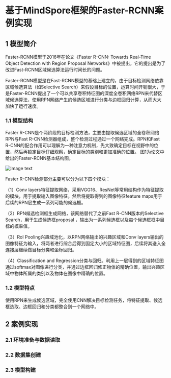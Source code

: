 # 基于MindSpore框架的Faster-RCNN案例实现

## 1 模型简介

Faster-RCNN模型于2016年在论文《Faster R-CNN: Towards Real-Time Object Detection with Region Proposal Networks》中被提出，它的提出是为了改进Fast-RCNN区域候选算法运行时间长的问题。

Faster-RCNN模型是在Fast-RCNN模型的基础上建立的，由于目标检测网络依靠区域候选算法（如Selective Search）来假设目标的位置，运算时间开销很大，于是Faster-RCNN提出了一个可以共享卷积特征图的深度全卷积网络RPN来代替区域候选算法，使用RPN网络产生的候选区域进行分类与边框回归计算，从而大大加快了运行速度。

### 1.1 模型结构

Faster R-CNN是个两阶段的目标检测方法，主要由提取候选区域的全卷积网络RPN与Fast R-CNN检测器组成，整个检测过程通过一个网络完成。RPN和Fast R-CNN的配合作用可以理解为一种注意力机制，先大致确定目标在视野中的位置，然后再锁定目标仔细观察，确定目标的类别和更加准确的位置。 图1为论文中给出的Faster-RCNN基本结构图。

![image text](https://github.com/514forever/IMG/blob/main/%E5%9B%BE%E7%89%871.png)

Faster R-CNN检测部分主要可以分为以下四个模块：

（1）Conv layers特征提取网络，采用VGG16、ResNet等常用结构作为特征提取的模块，用于提取输入图像特征。然后将提取得到的图像特征feature maps用于后续的RPN层生成一系列可能的候选框。

（2）RPN候选检测框生成网络，该网络替代了之前Fast R-CNN版本的Selective Search，用于生成候选框proposal ，输出为一系列候选框以及每个候选框框中目标的概率值。

（3）RoI Pooling兴趣域池化，以RPN网络输出的兴趣区域和Conv layers输出的图像特征为输入，将两者进行综合后得到固定大小的区域特征图，后续将其送入全连接层继续做目标分类和坐标回归。

（4）Classification and Regression分类与回归。利用上一层得到的区域特征图通过softmax对图像进行分类，并通过边框回归修正物体的精确位置，输出兴趣区域中物体所属的类别以及物体在图像中精确的位置。

### 1.2 模型特点

使用RPN来生成候选区域，完全使用CNN解决目标检测任务，将特征提取、候选框选取、边框回归和分类都整合到一个网络中。

## 2 案例实现

### 2.1 环境准备与数据读取

### 2.2 数据集创建

### 2.3 模型构建

